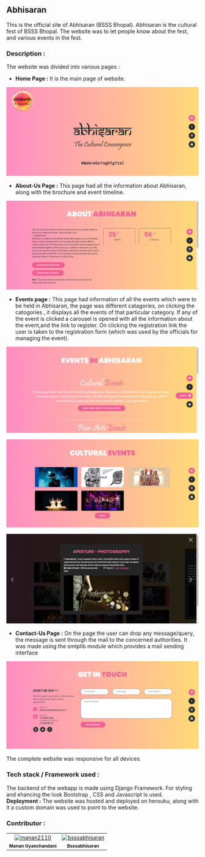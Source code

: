## Abhisaran
This is the official site of Abhisaran (BSSS Bhopal). Abhisaran is the cultural fest of BSSS Bhopal. The website was to let people know about the fest, and various events in the fest. 

### Description :
The website was divided into various pages :

- **Home Page :**  It is the main page of website.

![Alt text]( ./pictures/main.png "Main page of website")


- **About-Us Page :** This page had all the information about Abhisaran, along with the brochure and event timeline.

![Alt text]( ./pictures/about.png "About-Us Page")

- **Events page :** This page had information of all the events which were to be held in Abhisaran, the page was different catagories, on clicking the catogories , it displays all the events of that particular category. If any of the event is clicked a carousel is opened with all the information about the event,and the link to register. On clicking the registration link the user is taken to the registration form (which was used by the officials for managing the event).

![Alt text]( ./pictures/events.png "Events Page")

![Alt text]( ./pictures/cult_events.png "Cultural Event Page")

![Alt text]( ./pictures/event_desc.png "Evene Description (carousel)")

- **Contact-Us Page :** On the page the user can drop any message/query, the message is sent through the mail to the concerned authorities. It was made using the smtplib module which provides a mail sending interface

![Alt text]( ./pictures/contact.png "Contact-Us Page")

The complete website was responsive for all devices.

### Tech stack / Framework used : 
The backend of the webapp is made using Django Framework. For styling and ehancing the look Bootstrap , CSS and Javascript is used. \
**Deployment :** The website was hosted and deployed on herouku, along with it a custom domain was used to point to the website.

### Contributor :

<!-- readme: contributors -start -->
<table>
<tr>
    <td align="center">
        <a href="https://github.com/manan2110">
            <img src="https://avatars.githubusercontent.com/u/55996661?v=4" width="100;" alt="manan2110"/>
            <br />
            <sub><b>Manan Gyanchandani</b></sub>
        </a>
    </td>
    <td align="center">
        <a href="https://github.com/bsssabhisaran">
            <img src="https://avatars.githubusercontent.com/u/80115195?v=4" width="100;" alt="bsssabhisaran"/>
            <br />
            <sub><b>Bsssabhisaran</b></sub>
        </a>
    </td></tr>
</table>
<!-- readme: contributors -end -->


